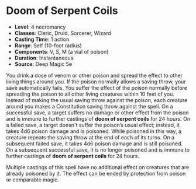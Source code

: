 # Doom of Serpent Coils

- **Level**: 4 necromancy
- **Classes**: Cleric, Druid, Sorcerer, Wizard
- **Casting Time**: 1 action
- **Range**: Self (10-foot radius)
- **Components**: V, S, M (a vial of poison)
- **Duration**: Instantaneous
- **Source**: Deep Magic 5e

You drink a dose of venom or other poison and spread the effect to other living things around you. If the poison normally allows a saving throw, your save automatically fails. You suffer the effect of the poison normally before spreading the poison to all other living creatures within 10 feet of you. Instead of making the usual saving throw against the poison, each creature around you makes a Constitution saving throw against the spell. On a successful save, a target suffers no damage or other effect from the poison and is immune to further castings of **doom of serpent coils** for 24 hours. On a failed save, a target doesn't suffer the poison’s usual effect; instead, it takes 4d6 poison damage and is poisoned. While poisoned in this way, a creature repeats the saving throw at the end of each of its turns. On a subsequent failed save, it takes 4d6 poison damage and is still poisoned. On a subsequent successful save, it is no longer poisoned and is immune to further castings of **doom of serpent coils** for 24 hours.

Multiple castings of this spell have no additional effect on creatures that are already poisoned by it. The effect can be ended by protection from poison or comparable magic.

